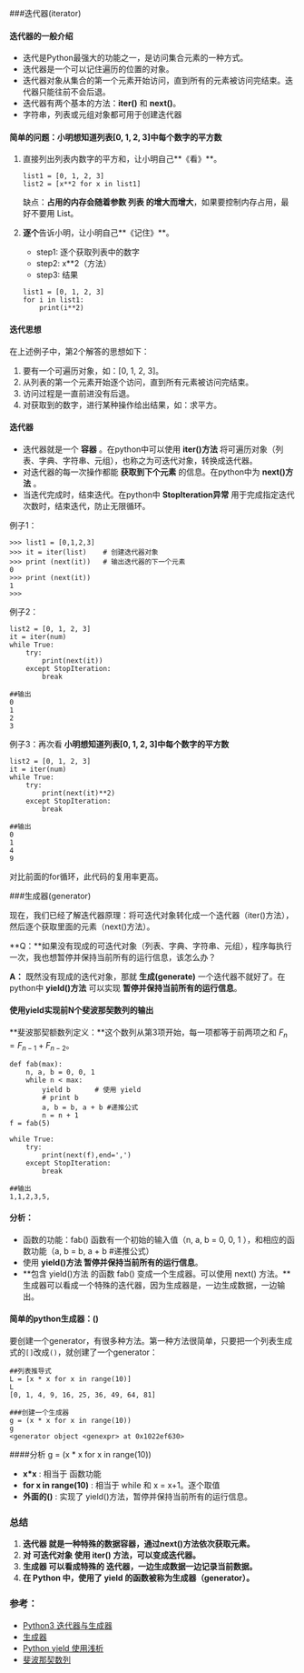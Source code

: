 
###迭代器(iterator)

#### 迭代器的一般介绍

- 迭代是Python最强大的功能之一，是访问集合元素的一种方式。
- 迭代器是一个可以记住遍历的位置的对象。
- 迭代器对象从集合的第一个元素开始访问，直到所有的元素被访问完结束。迭代器只能往前不会后退。
- 迭代器有两个基本的方法：**iter()** 和 **next()**。
- 字符串，列表或元组对象都可用于创建迭代器

#### 简单的问题：小明想知道列表[0, 1, 2, 3]中每个数字的平方数

1. 直接列出列表内数字的平方和，让小明自己**《看》**。

   ```
   list1 = [0, 1, 2, 3]
   list2 = [x**2 for x in list1]
   ```

   缺点：**占用的内存会随着参数 列表 的增大而增大**，如果要控制内存占用，最好不要用 List。

2. **逐个**告诉小明，让小明自己**《记住》**。

   - step1: 逐个获取列表中的数字
   - step2: x**2（方法）
   - step3: 结果 

   ```
   list1 = [0, 1, 2, 3]
   for i in list1:
       print(i**2)
   ```

#### 迭代思想

在上述例子中，第2个解答的思想如下：

1. 要有一个可遍历对象，如：[0, 1, 2, 3]。
2. 从列表的第一个元素开始逐个访问，直到所有元素被访问完结束。
3. 访问过程是一直前进没有后退。
4. 对获取到的数字，进行某种操作给出结果，如：求平方。

#### 迭代器

- 迭代器就是一个 **容器** 。在python中可以使用 **iter()方法** 将可遍历对象（列表、字典、字符串、元组），也称之为可迭代对象，转换成迭代器。
- 对迭代器的每一次操作都能 **获取到下个元素** 的信息。在python中为 **next()方法** 。
- 当迭代完成时，结束迭代。在python中 **StopIteration异常** 用于完成指定迭代次数时，结束迭代，防止无限循环。

例子1：

```
>>> list1 = [0,1,2,3]
>>> it = iter(list)    # 创建迭代器对象
>>> print (next(it))   # 输出迭代器的下一个元素
0
>>> print (next(it))
1
>>>
```

例子2：

```
list2 = [0, 1, 2, 3]
it = iter(num)
while True:
    try:
        print(next(it))
    except StopIteration:
        break
        
##输出
0
1
2
3
```

例子3：再次看 **小明想知道列表[0, 1, 2, 3]中每个数字的平方数**

```
list2 = [0, 1, 2, 3]
it = iter(num)
while True:
    try:
        print(next(it)**2)
    except StopIteration:
        break
        
##输出
0
1
4
9
```

对比前面的for循环，此代码的复用率更高。

###生成器(generator)

现在，我们已经了解迭代器原理：将可迭代对象转化成一个迭代器（iter()方法），然后逐个获取里面的元素（next()方法）。

**Q：**如果没有现成的可迭代对象（列表、字典、字符串、元组），程序每执行一次，我也想暂停并保持当前所有的运行信息，该怎么办？

**A：** 既然没有现成的迭代对象，那就 **生成(generate)** 一个迭代器不就好了。在python中 **yield()方法** 可以实现 **暂停并保持当前所有的运行信息**。

#### 使用yield实现前N个斐波那契数列的输出

**斐波那契额数列定义：**这个数列从第3项开始，每一项都等于前两项之和 $F_n=F_{n-1}+F_{n-2}$。

```
def fab(max): 
    n, a, b = 0, 0, 1 
    while n < max: 
        yield b      # 使用 yield
        # print b 
        a, b = b, a + b #递推公式
        n = n + 1
f = fab(5)

while True:
    try:
        print(next(f),end=',')
    except StopIteration:
        break

##输出
1,1,2,3,5,
```

#### 分析：

- 函数的功能：fab() 函数有一个初始的输入值（n, a, b = 0, 0, 1 ），和相应的函数功能（a, b = b, a + b #递推公式）
- 使用 **yield()方法 暂停并保持当前所有的运行信息**。
- **包含 yield()方法 的函数 fab() 变成一个生成器。可以使用 next() 方法。**生成器可以看成一个特殊的迭代器，因为生成器是，一边生成数据，一边输出。

#### 简单的python生成器：()

要创建一个generator，有很多种方法。第一种方法很简单，只要把一个列表生成式的`[]`改成`()`，就创建了一个generator：

```
##列表推导式
L = [x * x for x in range(10)]
L
[0, 1, 4, 9, 16, 25, 36, 49, 64, 81]

###创建一个生成器
g = (x * x for x in range(10))
g
<generator object <genexpr> at 0x1022ef630>
```

####分析 g = (x * x for x in range(10))

- **x*x** : 相当于 函数功能
- **for x in range(10)** : 相当于 while 和 x = x+1。逐个取值
- **外面的()** : 实现了 yield()方法，暂停并保持当前所有的运行信息。

### 总结

1. **迭代器 就是一种特殊的数据容器，通过next()方法依次获取元素。**
2. **对 可迭代对象 使用 iter() 方法，可以变成迭代器。**
3. **生成器 可以看成特殊的 迭代器，一边生成数据一边记录当前数据。**
4. **在 Python 中，使用了 yield 的函数被称为生成器（generator）。**

### 参考：

- [Python3 迭代器与生成器](https://www.runoob.com/python3/python3-iterator-generator.html)
- [生成器](https://www.liaoxuefeng.com/wiki/1016959663602400/1017318207388128)
- [Python yield 使用浅析](https://www.runoob.com/w3cnote/python-yield-used-analysis.html)
- [斐波那契数列](https://baike.baidu.com/item/斐波那契数列)

